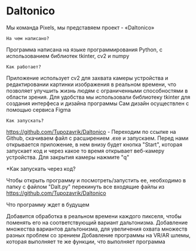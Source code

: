 # Daltonico
Мы команда Pixels, мы представяем проект - «Daltonico»

    На чем написано?

Программа написана на языке программирования Python, с использованием библиотек tkinter, cv2 и numpy     


    Как работает?

Приложение использует cv2 для захвата камеры устройства и редактировании картинки изображения в реальном времени, что позволяет улучшить жизнь людям
с ограниченными способностями в области зрения. 
Для удобства мы использовали библиотеку tkinter для создания интерфеса и дизайна программы
Сам дизайн осуществлен с помощью сервиса Figma

    Как запускать?

https://github.com/Tupozavrik/Daltonico  - Переходим по ссылке на Github, скачиваем файл с расширением .exe и запускаем. Перед нами открывается приложение,
в нем внизу будет кнопка "Start", которая запускает код и через какое то время открывает веб-камеру устройства. Для закрытия камеры нажмите "q"

   *Как запускать через код?

Чтобы открыть программу и посмотреть/запустить ее, необходимо в папку с файлом "Dalt.py" перекинуть все входящие файлы из 
https://github.com/Tupozavrik/Daltonico

   Что программу ждет в будущем

Добавится обработка в реальном времени каждого пикселя, чтобы поменять его на соответствующий вариант дальтонизма. 
Добавление множества вариантов дальтонизма, для увеличения охвата множеств разных проблем со зрением
Добавление программы на VR/AR шлемы, которая выполняет те же функции, что выполняет программа
